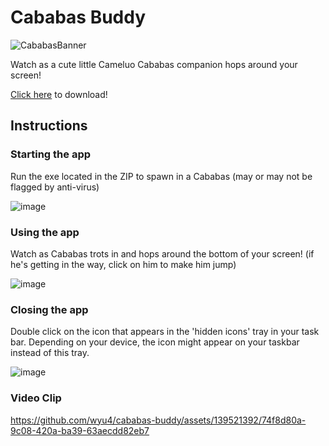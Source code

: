 # Cababas Buddy

![CababasBanner](https://github.com/wyu4/cababas-buddy/assets/139521392/58438ecb-53c6-47b3-8bed-9d24c8c131be)

Watch as a cute little Cameluo Cababas companion hops around your screen!

[Click here](https://github.com/wyu4/cababas-buddy/releases/download/v0.2.2-beta/CababasBuddy.zip) to download!

## Instructions
### Starting the app
Run the exe located in the ZIP to spawn in a Cababas (may or may not be flagged by anti-virus)

![image](https://github.com/wyu4/cababas-buddy/assets/139521392/0ff542e1-f227-4249-af96-96f7c9136fb8)

### Using the app
Watch as Cababas trots in and hops around the bottom of your screen! (if he's getting in the way, click on him to make him jump)

![image](https://github.com/wyu4/cababas-buddy/assets/139521392/3b66f08d-7642-4679-b178-9c6236ee8465)

### Closing the app
Double click on the icon that appears in the 'hidden icons' tray in your task bar. Depending on your device, the icon might appear on your taskbar instead of this tray.

![image](https://github.com/wyu4/cababas-buddy/assets/139521392/5c4cc5f9-3ee0-40ce-99f3-44843aeb73f9)

### Video Clip
https://github.com/wyu4/cababas-buddy/assets/139521392/74f8d80a-9c08-420a-ba39-63aecdd82eb7
